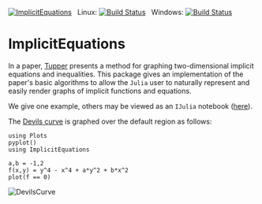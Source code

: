 [![ImplicitEquations](http://pkg.julialang.org/badges/ImplicitEquations_0.4.svg)](http://pkg.julialang.org/?pkg=ImplicitEquations&ver=0.4)
&nbsp;
Linux: [![Build Status](https://travis-ci.org/jverzani/ImplicitEquations.jl.svg?branch=master)](https://travis-ci.org/jverzani/ImplicitEquations.jl)
&nbsp;
Windows: [![Build Status](https://ci.appveyor.com/api/projects/status/github/jverzani/ImplicitEquations.jl?branch=master&svg=true)](https://ci.appveyor.com/project/jverzani/implicitequations-jl)

# ImplicitEquations


In a paper, [Tupper](http://www.dgp.toronto.edu/people/mooncake/papers/SIGGRAPH2001_Tupper.pdf)
presents a method for graphing two-dimensional implicit equations and
inequalities. This package gives an
implementation of the paper's basic algorithms to allow
the `Julia` user to naturally represent and easily render graphs of
implicit functions and equations.


We give one example, others may be viewed as an `IJulia` notebook ([here](http://nbviewer.ipython.org/github/jverzani/ImplicitEquations.jl/blob/master/docs/examples.ipynb)).

The
[Devils curve](http://www-groups.dcs.st-and.ac.uk/~history/Curves/Devils.html)
is graphed over the default region as follows:

```
using Plots
pyplot()
using ImplicitEquations

a,b = -1,2
f(x,y) = y^4 - x^4 + a*y^2 + b*x^2
plot(f == 0)
```

![DevilsCurve](http://i.imgur.com/LChTzC1.png)


